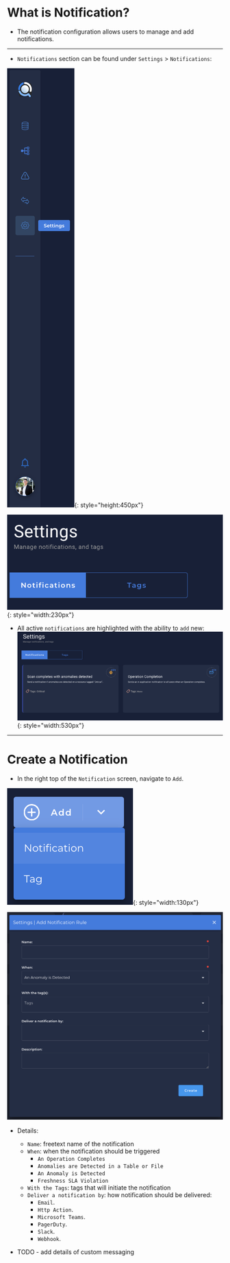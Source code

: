# What is Notification?

* The notification configuration allows users to manage and add notifications.

---

* `Notifications` section can be found under `Settings` > `Notifications`:

 ![Screenshot](../assets/notifications/settings-tab.png){: style="height:450px"}

 ![Screenshot](../assets/notifications/notification-tab.png){: style="width:230px"}

* All active `notifications` are highlighted with the ability to `add` new:
 ![Screenshot](../assets/notifications/all-notifications.png){: style="width:530px"}

---

# Create a Notification

* In the right top of the `Notification` screen, navigate to `Add`.

 ![Screenshot](../assets/notifications/add-notification.png){: style="width:130px"}

 ![Screenshot](../assets/notifications/notification-screen.png)

* Details:
     - `Name`: freetext name of the notification
     - `When`: when the notification should be triggered
        * `An Operation Completes`
        * `Anomalies are Detected in a Table or File`
        * `An Anomaly is Detected`
        * `Freshness SLA Violation`
    - `With the Tags`: tags that will initiate the notification
    - `Deliver a notification by`: how notification should be delivered:
        * `Email`.
        * `Http Action`.
        * `Microsoft Teams`.
        * `PagerDuty`.
        * `Slack`.
        * `Webhook`.

 * TODO - add details of custom messaging       